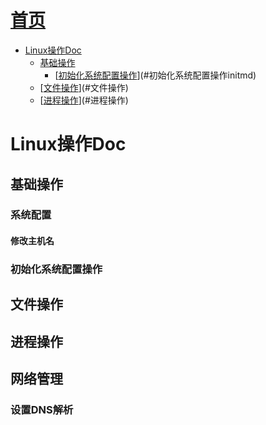 [首页](../README.md)
=====
<!-- TOC -->

- [Linux操作Doc](#linux操作doc)
    - [基础操作](#基础操作)
        - [[初始化系统配置操作](init.md)](#初始化系统配置操作initmd)
    - [[文件操作](#)](#文件操作)
    - [[进程操作](#)](#进程操作)

<!-- /TOC -->
# Linux操作Doc

## 基础操作

### 系统配置

#### 修改主机名


### 初始化系统配置操作

## 文件操作

## 进程操作

## 网络管理

### 设置DNS解析
```

```
